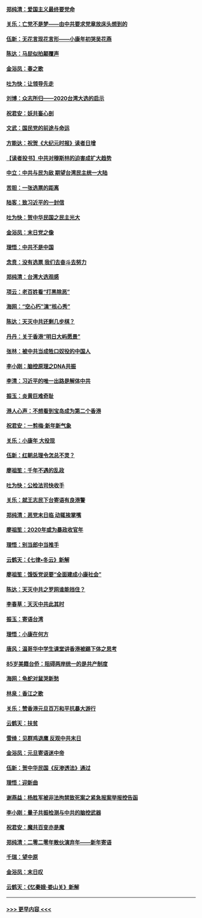 #### [郑纯清：爱国主义最终要党命](../pages/nsc993/n11802197.md?t=01190844) 
#### [关乐：亡党不是梦——由中共要求党章放床头想到的](../pages/nsc993/n11802156.md?t=01190844) 
#### [伍新：无花言现花言形——小康年初哭吴花燕](../pages/nsc993/n11800044.md?t=01190844) 
#### [陈达：马屁似拍颠覆声](../pages/nsc993/n11800010.md?t=01190844) 
#### [金浴凤：春之歌](../pages/nsc993/n11797687.md?t=01190844) 
#### [吐为快：让领导先走](../pages/nsc993/n11797512.md?t=01190844) 
#### [刘博：众志所归——2020台湾大选的启示](../pages/nsc993/n11796878.md?t=01190844) 
#### [祝君安：妖共畜心剖](../pages/nsc993/n11794273.md?t=01190844) 
#### [文武：国民党的前途与命运](../pages/nsc993/n11794198.md?t=01190844) 
#### [方能达：祝贺《大纪元时报》读者日增](../pages/nsc993/n11793807.md?t=01190844) 
#### [【读者投书】中共对穆斯林的迫害成扩大趋势](../pages/nsc993/n11791371.md?t=01190844) 
#### [中立：中共与民为敌 期望台湾民主统一大陆](../pages/nsc993/n11790392.md?t=01190844) 
#### [苦胆：一张选票的距离](../pages/nsc993/n11788914.md?t=01190844) 
#### [陆客：致习近平的一封信](../pages/nsc993/n11788867.md?t=01190844) 
#### [吐为快：贺中华民国之民主光大](../pages/nsc993/n11788618.md?t=01190844) 
#### [金浴凤：末日党之像](../pages/nsc993/n11787475.md?t=01190844) 
#### [理悟：中共不是中国](../pages/nsc993/n11787463.md?t=01190844) 
#### [念贲：没有选票  我们去奋斗去努力](../pages/nsc993/n11787398.md?t=01190844) 
#### [郑纯清：台湾大选观感](../pages/nsc993/n11786210.md?t=01190844) 
#### [项云：老百姓看“打黑除恶”](../pages/nsc993/n11785398.md?t=01190844) 
#### [海网：“空心朽”演“核心秀”](../pages/nsc993/n11783874.md?t=01190844) 
#### [陈达：天灭中共还剩几步棋？](../pages/nsc993/n11783719.md?t=01190844) 
#### [丹丹：关于香港“明日大屿愿景”](../pages/nsc993/n11783273.md?t=01190844) 
#### [张林：被中共当成牲口奴役的中国人](../pages/nsc993/n11782397.md?t=01190844) 
#### [李小刚：脑控原理之DNA共振](../pages/nsc993/n11780962.md?t=01190844) 
#### [李清：习近平的唯一出路是解体中共](../pages/nsc993/n11780866.md?t=01190844) 
#### [振玉：炎黄巨难奇耻](../pages/nsc993/n11779632.md?t=01190844) 
#### [港人心声：不想看到宝岛成为第二个香港](../pages/nsc993/n11778817.md?t=01190844) 
#### [祝君安：一剪梅‧新年新气象](../pages/nsc993/n11776340.md?t=01190844) 
#### [关乐：小康年 大役现](../pages/nsc993/n11774213.md?t=01190844) 
#### [伍新：红朝总理令怎总不灵？](../pages/nsc993/n11770813.md?t=01190844) 
#### [廖祖笙：千年不遇的乱政](../pages/nsc993/n11770373.md?t=01190844) 
#### [吐为快：公检法司快收手](../pages/nsc993/n11770359.md?t=01190844) 
#### [关乐：就王志民下台寄语有良港警](../pages/nsc993/n11769903.md?t=01190844) 
#### [郑纯清：恶党末日临 动辄挨掌嘴](../pages/nsc993/n11769356.md?t=01190844) 
#### [廖祖笙：2020年或为暴政收官年](../pages/nsc993/n11768216.md?t=01190844) 
#### [理悟：别当郎中当推手](../pages/nsc993/n11768243.md?t=01190844) 
#### [云鹤天：《七律▪冬云》新解](../pages/nsc993/n11768204.md?t=01190844) 
#### [廖祖笙：饿饭党说要“全面建成小康社会”](../pages/nsc993/n11767482.md?t=01190844) 
#### [陈达：天灭中共之罗网谁能挡住？](../pages/nsc993/n11767465.md?t=01190844) 
#### [李春草：天灭中共此其时](../pages/nsc993/n11767452.md?t=01190844) 
#### [振玉：寄语台湾](../pages/nsc993/n11767432.md?t=01190844) 
#### [理悟：小康在何方](../pages/nsc993/n11767394.md?t=01190844) 
#### [唐风：温哥华中学生课堂讲香港被踢下体之思考](../pages/nsc993/n11766848.md?t=01190844) 
#### [85岁美籍台侨：阻碍两岸统一的是共产制度](../pages/nsc993/n11765043.md?t=01190844) 
#### [海网：龟蛇对鼠哭新愁](../pages/nsc993/n11764895.md?t=01190844) 
#### [林泉：香江之歌](../pages/nsc993/n11764415.md?t=01190844) 
#### [关乐：赞香港元旦百万和平抗暴大游行](../pages/nsc993/n11764382.md?t=01190844) 
#### [云鹤天：扶贫](../pages/nsc993/n11764245.md?t=01190844) 
#### [雪绮：见群鸡退鹰  反观中共末日](../pages/nsc993/n11762112.md?t=01190844) 
#### [金浴凤：元旦寄语迷中帝](../pages/nsc993/n11761788.md?t=01190844) 
#### [伍新：贺中华民国《反渗透法》通过](../pages/nsc993/n11761994.md?t=01190844) 
#### [理悟：迎新曲](../pages/nsc993/n11761152.md?t=01190844) 
#### [谢燕益：杨胜军被非法拘禁致死案之紧急报案举报控告函](../pages/nsc993/n11756134.md?t=01190844) 
#### [李小刚：量子共振检测与中共的脑控武器](../pages/nsc993/n11754518.md?t=01190844) 
#### [祝君安：魔共百变亦是魔](../pages/nsc993/n11754469.md?t=01190844) 
#### [郑纯清：二零二零年散伙演弃年——新年寄语](../pages/nsc993/n11754195.md?t=01190844) 
#### [千瑞：望中原](../pages/nsc993/n11754159.md?t=01190844) 
#### [金浴凤：末日叹](../pages/nsc993/n11752359.md?t=01190844) 
#### [云鹤天：《忆秦娥‧娄山关》新解](../pages/nsc993/n11752348.md?t=01190844) 

----
#### [ >>> 更早内容 <<< ](../indexes/nsc993-earlier.md)
